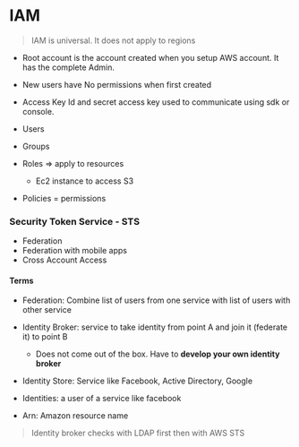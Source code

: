 # IAM
> IAM is universal. It does not apply to regions

- Root account is the account created when you setup AWS account. It has the complete Admin.
- New users have No permissions when first created
- Access Key Id and secret access key used to communicate using sdk or console.

- Users
- Groups
- Roles => apply to resources 
	- Ec2 instance to access S3
- Policies = permissions

### Security Token Service - STS
- Federation
- Federation with mobile apps
- Cross Account Access

#### Terms

- Federation: Combine list of users from one service with list of users with other service

- Identity Broker: service to take identity from point A and join it (federate it) to point B
	- Does not come out of the box. Have to **develop your own identity broker**
	
- Identity Store: Service like Facebook, Active Directory, Google

- Identities: a user of a service like facebook	

- Arn: Amazon resource name

> Identity broker checks with LDAP first then with AWS STS
